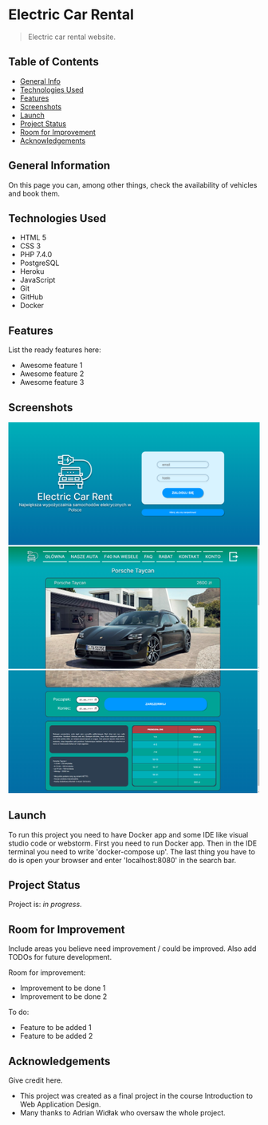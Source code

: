 # Electric Car Rental
> Electric car rental website.

## Table of Contents
* [General Info](#general-information)
* [Technologies Used](#technologies-used)
* [Features](#features)
* [Screenshots](#screenshots)
* [Launch](#launch)
* [Project Status](#project-status)
* [Room for Improvement](#room-for-improvement)
* [Acknowledgements](#acknowledgements)

## General Information
On this page you can, among other things, check the availability of vehicles and book them.

## Technologies Used
- HTML 5
- CSS 3
- PHP 7.4.0
- PostgreSQL
- Heroku
- JavaScript
- Git
- GitHub
- Docker

## Features
List the ready features here:
- Awesome feature 1
- Awesome feature 2
- Awesome feature 3

## Screenshots
![Example screenshot](./screenshots/sign-in.png)
![Example screenshot](./screenshots/porsche-taycan-1.png)
![Example screenshot](./screenshots/porsche-taycan-2.png)

## Launch
To run this project you need to have Docker app and some IDE like visual studio code or webstorm. First you need to run Docker app. Then in the IDE terminal you need to write 'docker-compose up'. The last thing you have to do is open your browser and enter 'localhost:8080' in the search bar.

## Project Status
Project is: _in progress_.

## Room for Improvement
Include areas you believe need improvement / could be improved. Also add TODOs for future development.

Room for improvement:
- Improvement to be done 1
- Improvement to be done 2

To do:
- Feature to be added 1
- Feature to be added 2

## Acknowledgements
Give credit here.
- This project was created as a final project in the course Introduction to Web Application Design.
- Many thanks to Adrian Widłak who oversaw the whole project.
